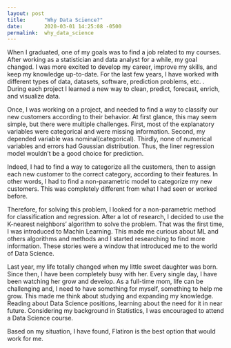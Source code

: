 ```yaml
---
layout: post
title:      "Why Data Science?"
date:       2020-03-01 14:25:08 -0500
permalink:  why_data_science
---
```



When I graduated, one of my goals was to find a job related to my courses. After working as a statistician and data analyst for a while, my goal changed. I was more excited to develop my career, improve my skills, and keep my knowledge up-to-date. For the last few years, I have worked with different types of data, datasets, software, prediction problems, etc. . During each project I learned a new way to clean, predict, forecast, enrich, and visualize data.

Once, I was working on a project, and needed to find a way to classify our new customers according to their behavior. At first glance, this may seem simple, but there were multiple challenges. First, most of the explanatory variables were categorical and were missing information. Second, my depended variable was nominal(categorical). Thirdly, none of numerical variables and errors had Gaussian distribution. Thus, the liner regression model wouldn’t be a good choice for prediction.

Indeed, I had to find a way to categorize all the customers, then to assign each new customer to the correct category, according to their features. In other words, I had to find a non-parametric model to categorize my new customers. This was completely different from what I had seen or worked before.

Therefore, for solving this problem, I looked for a non-parametric method for classification and regression. After a lot of research, I decided to use the K-nearest neighbors’ algorithm to solve the problem. That was the first time, I was introduced to Machin Learning. This made me curious about ML and others algorithms and methods and I started researching to find more information. These stories were a window that introduced me to the world of Data Science.

Last year, my life totally changed when my little sweet daughter was born. Since then, I have been completely busy with her. Every single day, I have been watching her grow and develop. As a full-time mom, life can be challenging and, I need to have something for myself, something to help me grow. This made me think about studying and expanding my knowledge. Reading about Data Science positions, learning about the need for it in near future. Considering my background in Statistics, I was encouraged to attend a Data Science course.

Based on my situation, I have found, Flatiron is the best option that would work for me.
